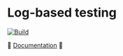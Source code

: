 # Log-based testing

[![Build](https://github.com/etianen/logtest/actions/workflows/build.yml/badge.svg)](https://github.com/etianen/logtest/actions/workflows/build.yml)

📖 [Documentation](https://logtest.readthedocs.io) 📖

